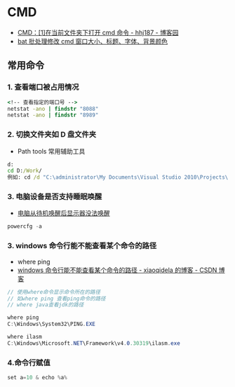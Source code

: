 # CMD

- [CMD：[1]在当前文件夹下打开 cmd 命令 - hhj187 - 博客园](https://www.cnblogs.com/hhj187/p/4721596.html)
- [bat 批处理修改 cmd 窗口大小、标题、字体、背景颜色](https://blog.csdn.net/zj0910/article/details/46942861?utm_source=blogxgwz8)

## 常用命令

### 1. 查看端口被占用情况

```bat
<!-- 查看指定的端口号 -->
netstat -ano | findstr "8088"
netstat -ano | findstr "8989"
```

### 2. 切换文件夹如 D 盘文件夹

- Path tools 常用辅助工具

```bat
d:
cd D:/Work/
例如: cd /d "C:\administrator\My Documents\Visual Studio 2010\Projects\KeyPro"
```

### 3. 电脑设备是否支持睡眠唤醒

- [电脑从待机唤醒后显示器没法唤醒](http://ask.zol.com.cn/x/1321603.html)

```c#
powercfg -a
```

### 3. windows 命令行能不能查看某个命令的路径

- where ping
- [windows 命令行能不能查看某个命令的路径 - xiaoqidela 的博客 - CSDN 博客](https://blog.csdn.net/xiaoqidela/article/details/80484794)

```c#
// 使用where命令显示命令所在的路径
// 如where ping 查看ping命令的路径
// where java查看jdk的路径

where ping
C:\Windows\System32\PING.EXE

where ilasm
C:\Windows\Microsoft.NET\Framework\v4.0.30319\ilasm.exe

```

### 4.命令行赋值

```c#
set a=10 & echo %a%
```
